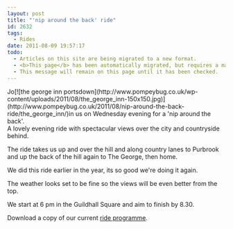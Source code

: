 ```yaml
---
layout: post
title: "'nip around the back' ride"
id: 2632
tags:
  - Rides
date: 2011-08-09 19:57:17
todo:
  - Articles on this site are being migrated to a new format.
  - <b>This page</b> has been automatically migrated, but requires a manual check-&amp;-tune to ensure the format and links all work as expected.
  - This message will remain on this page until it has been checked.
---
```


<div>Jo[![the george inn portsdown](http://www.pompeybug.co.uk/wp-content/uploads/2011/08/the_george_inn-150x150.jpg)](http://www.pompeybug.co.uk/2011/08/nip-around-the-back-ride/the_george_inn/)in us on Wednesday evening for a 'nip around the back'.</div>
A lovely evening ride with spectacular views over the city and countryside behind.

The ride takes us up and over the hill and along country lanes to Purbrook and up the back of the hill again to The George, then home.

We did this ride earlier in the year, its so good we're doing it again.

The weather looks set to be fine so the views will be even better from the top.

We start at 6 pm in the Guildhall Square and aim to finish by 8.30.

Download a copy of our current [ride programme](http://www.pompeybug.co.uk/wp-content/uploads/2011/08/Portsmouth-Cycle-Forum-Ride-programme-2011.pdf "Portsmouth Cycle forum ride programme july-October 2011").


&nbsp;